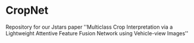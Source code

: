 # CropNet
Repository for our Jstars paper ''Multiclass Crop Interpretation via a Lightweight Attentive Feature Fusion Network using Vehicle-view Images''
